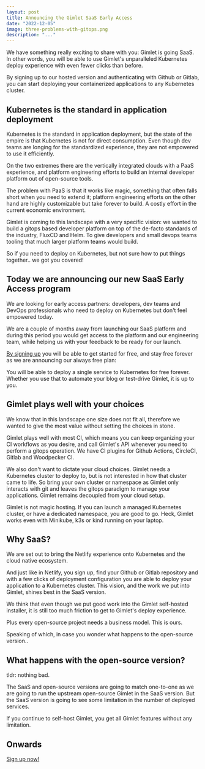 ```yaml
---
layout: post
title: Announcing the Gimlet SaaS Early Access
date: "2022-12-05"
image: three-problems-with-gitops.png
description: "..."
---
```


We have something really exciting to share with you: Gimlet is going SaaS. In other words, you will be able to use Gimlet's unparalleled Kubernetes deploy experience with even fewer clicks than before.

By signing up to our hosted version and authenticating with Github or Gitlab, you can start deploying your containerized applications to any Kubernetes cluster.

## Kubernetes is the standard in application deployment

Kubernetes is the standard in application deployment, but the state of the empire is that Kubernetes is not for direct consumption. Even though dev teams are longing for the standardized experience, they are not empowered to use it efficiently.

On the two extremes there are the vertically integrated clouds with a PaaS experience, and platform engineering efforts to build an internal developer platform out of open-source tools.

The problem with PaaS is that it works like magic, something that often falls short when you need to extend it; platform engineering efforts on the other hand are highly customizable but take forever to build. A costly effort in the current economic environment.

Gimlet is coming to this landscape with a very specific vision: we wanted to build a gitops based developer platform on top of the de-facto standards of the industry, FluxCD and Helm. To give developers and small devops teams tooling that much larger platform teams would build.

So if you need to deploy on Kubernetes, but not sure how to put things together.. we got you covered!

## Today we are announcing our new SaaS Early Access program

We are looking for early access partners: developers, dev teams and DevOps professionals who need to deploy on Kubernetes but don't feel empowered today.

We are a couple of months away from launching our SaaS platform and during this period you would get access to the platform and our engineering team, while helping us with your feedback to be ready for our launch.

[By signing up](https://forms.reform.app/p5JfBA/early-access/nbZ6Go) you will be able to get started for free, and stay free forever as we are announcing our always free plan: 

You will be able to deploy a single service to Kubernetes for free forever. Whether you use that to automate your blog or test-drive Gimlet, it is up to you.

## Gimlet plays well with your choices

We know that in this landscape one size does not fit all, therefore we wanted to give the most value without setting the choices in stone.

Gimlet plays well with most CI, which means you can keep organizing your CI workflows as you desire, and call Gimlet's API whenever you need to perform a gitops operation. We have CI plugins for Github Actions, CircleCI, Gitlab and Woodpecker CI.

We also don't want to dictate your cloud choices. Gimlet needs a Kubernetes cluster to deploy to, but is not interested in how that cluster came to life. So bring your own cluster or namespace as Gimlet only interacts with git and leaves the gitops paradigm to manage your applications. Gimlet remains decoupled from your cloud setup.

Gimlet is not magic hosting. If you can launch a managed Kubernetes cluster, or have a dedicated namespace, you are good to go. Heck, Gimlet works even with Minikube, k3s or kind running on your laptop.

## Why SaaS?

We are set out to bring the Netlify experience onto Kubernetes and the cloud native ecosystem.

And just like in Netlify, you sign up, find your Github or Gitlab repository and with a few clicks of deployment configuration you are able to deploy your application to a Kubernetes cluster. This vision, and the work we put into Gimlet, shines best in the SaaS version.

We think that even though we put good work into the Gimlet self-hosted installer, it is still too much friction to get to Gimlet's deploy experience.

Plus every open-source project needs a business model. This is ours.

Speaking of which, in case you wonder what happens to the open-source version..

## What happens with the open-source version?

tldr: nothing bad.

The SaaS and open-source versions are going to match one-to-one as we are going to run the upstream open-source Gimlet in the SaaS version. But the SaaS version is going to see some limitation in the number of deployed services.

If you continue to self-host Gimlet, you get all Gimlet features without any limitation.

## Onwards

[Sign up now!](https://forms.reform.app/p5JfBA/early-access/nbZ6Go)
